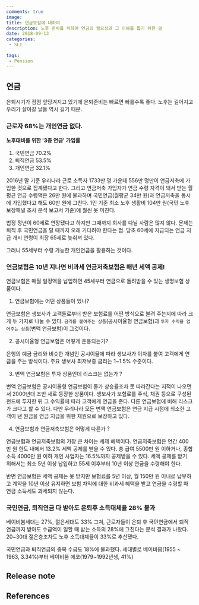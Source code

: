 ```yaml
---
comments: true
image:
title: 연금보험에 대하여
description: 노후 준비를 위하여 연금의 필요성과 그 이해를 돕기 위한 글
date: 2018-09-13
categories:
 - SLI

tags:
 - Pension
---
```


## 연금
은퇴시기가 점점 앞당겨지고 있기에 은퇴준비는 빠르면 빠를수록 좋다. 노후는 길어지고 우리가 살아갈 날들 역시 길기 때문.

### 근로자 68%는 개인연금 없다.

**노후대비를 위한 '3층 연금' 가입률**
1. 국민연금 70.2%
2. 퇴직연금 53.5%
3. 개인연금 32.1%

2016년 말 기준 우리나라 근로 소득자 1733만 명 가운데 556만 명만이 연금저축에 가입한 것으로 집계됐다고 한다. 그리고 연금저축 가입자가 연금 수령 자격이 돼서 받는 월평균 연금 수령액은 26만 원에 불과하며 국민연금(월평균 34만 원)과 연금저축을 동시에 가입했다고 해도 60만 원에 그친다. 1인 기준 최소 노후 생활비 104만 원(국민 노후 보장패널 조사 분석 보고서 기준)에 훨씬 못 미친다.

법정 정년이 60세로 연장됐다고 하지만 그때까지 회사를 다닐 사람은 많지 않다. 문제는 퇴직 후 국민연금을 탈 때까지 오래 기다려야 한다는 점. 당초 60세에 지급되는 연금 지급 개시 연령이 최장 65세로 늦춰져 있다.

그러니 55세부터 수령 가능한 개인연금을 활용하는 것이다.

### 연금보험은 10년 지나면 비과세 연금저축보험은 매년 세액 공제!
연금보험은 매월 일정액을 납입하면 45세부터 연금으로 돌려받을 수 있는 생명보험 상품이다.

1. 연금보험에는 어떤 상품들이 있나?

연금보험은 생보사가 고객들로부터 받은 보험료를 어떤 방식으로 불려 주는지에 따라 크게 두 가지로 나눌 수 있다. `금리를 붙여주는 상품`(공시이율형 연금보험)과 `투자 수익을 얹어주는 상품`(변액 연금보험)이 그것이다.

2. 공시이율형 연금보험은 어떻게 운용되는가?

은행의 예금 금리와 비슷한 개념인 공시이율에 따라 생보사가 이자를 붙여 고객에게 연금을 주는 방식이다. 주요 생보사 최저보증 금리는 1~1.5% 수준이다.

3. 변액 연금보험은 투자 상품인데 리스크는 없는가 ?

변액 연금보험은 공시이율형 연금보험이 물가 상승률조차 못 따라간다는 지적이 나오면서 2000년대 초반 새로 등장한 상품이다. 생보사가 보험료를 주식, 채권 등으로 구성된 펀드에 투자한 뒤 그 수익률에 따라 고객에게 연금을 준다. 다른 연금보험에 비해 리스크가 크다고 할 수 있다. 다만 우리나라 모든 변액 연금보험은 연금 지급 시점에 최소한 고객이 낸 원금을 연금 지급을 위한 재원으로 보장하고 있다.

4. 연금보험과 연금저축보험은 어떻게 다른가 ?

연금보험과 연금저축보험의 가장 큰 차이는 세제 혜택이다. 연금저축보험은 연간 400만 원 한도 내에서 13.2% 세액 공제를 받을 수 있다. 총 급여 5500만 원 이하거나, 종합소득 4000만 원 이하 개인 사업자는 16.5%까지 공제받을 수 있다. 세액 공제를 받기 위해서는 최소 5년 이상 납입하고 55세 이후부터 10년 이상 연금을 수령해야 한다.

반면 연금보험은 세액 공제는 못 받지만 보험료를 5년 이상, 월 150만 원 이내로 납부하고 계약을 10년 이상 유지하면 보험 차익에 대한 비과세 혜택을 받고 연금을 수령할 때 연금 소득세도 과세되지 않는다.

### 국민연금, 퇴직연금 다 받아도 은퇴후 소득대체율 28% 불과

베이비붐세대는 27%, 젊은세대도 33% 그쳐, 근로자들이 은퇴 후 국민연금에서 퇴직연금까지 받아도 수급액이 일할 때 받는 소득의 28%에 그친다는 분석 결과가 나왔다. 20~30대 젊은층조차도 노후 소득대체율이 33%로 추산됐다.

국민연금과 퇴직연금의 중복 수급도 18%에 불과했다. 세대별로 베이비붐(1955 ~ 1963, 3.34%)부터  베이비붐 에코(1979~1992년생, 41%)



## Release note

## References
